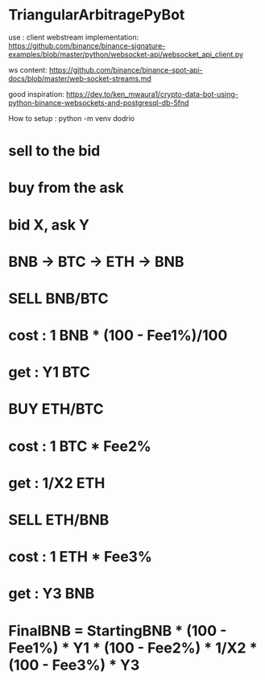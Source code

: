 # TriangularArbitragePyBot

use : 
client webstream implementation:
https://github.com/binance/binance-signature-examples/blob/master/python/websocket-api/websocket_api_client.py

ws content:
https://github.com/binance/binance-spot-api-docs/blob/master/web-socket-streams.md


good inspiration:
https://dev.to/ken_mwaura1/crypto-data-bot-using-python-binance-websockets-and-postgresql-db-5fnd


How to setup :
python -m venv dodrio


# sell to the bid
# buy from the ask

# bid X, ask Y

# BNB -> BTC -> ETH -> BNB            

# SELL BNB/BTC
# cost : 1 BNB * (100 - Fee1%)/100
# get : Y1 BTC

# BUY ETH/BTC
# cost : 1 BTC * Fee2%
# get : 1/X2 ETH

# SELL ETH/BNB
# cost : 1 ETH * Fee3%
# get : Y3 BNB

# FinalBNB = StartingBNB * (100 - Fee1%) * Y1 * (100 - Fee2%) * 1/X2 * (100 - Fee3%) * Y3